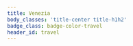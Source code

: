 ```yaml
---
title: Venezia
body_classes: 'title-center title-h1h2'
badge_class: badge-color-travel
header_id: travel
---
```


